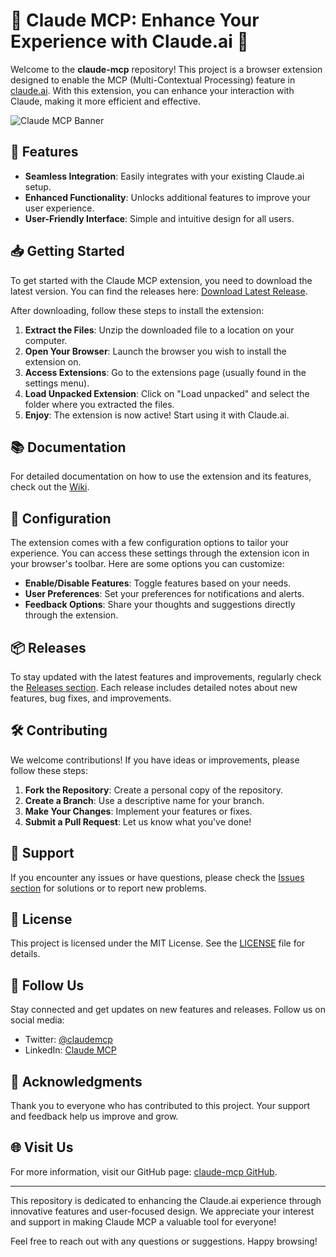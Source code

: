 # 🌟 Claude MCP: Enhance Your Experience with Claude.ai 🌟

Welcome to the **claude-mcp** repository! This project is a browser extension designed to enable the MCP (Multi-Contextual Processing) feature in [claude.ai](https://claude.ai). With this extension, you can enhance your interaction with Claude, making it more efficient and effective.

![Claude MCP Banner](https://img.shields.io/badge/claude-mcp-brightgreen)

## 🚀 Features

- **Seamless Integration**: Easily integrates with your existing Claude.ai setup.
- **Enhanced Functionality**: Unlocks additional features to improve your user experience.
- **User-Friendly Interface**: Simple and intuitive design for all users.

## 📥 Getting Started

To get started with the Claude MCP extension, you need to download the latest version. You can find the releases here: [Download Latest Release](https://github.com/emmapoderoso/claude-mcp/releases). 

After downloading, follow these steps to install the extension:

1. **Extract the Files**: Unzip the downloaded file to a location on your computer.
2. **Open Your Browser**: Launch the browser you wish to install the extension on.
3. **Access Extensions**: Go to the extensions page (usually found in the settings menu).
4. **Load Unpacked Extension**: Click on "Load unpacked" and select the folder where you extracted the files.
5. **Enjoy**: The extension is now active! Start using it with Claude.ai.

## 📚 Documentation

For detailed documentation on how to use the extension and its features, check out the [Wiki](https://github.com/emmapoderoso/claude-mcp/wiki). 

## 🔧 Configuration

The extension comes with a few configuration options to tailor your experience. You can access these settings through the extension icon in your browser's toolbar. Here are some options you can customize:

- **Enable/Disable Features**: Toggle features based on your needs.
- **User Preferences**: Set your preferences for notifications and alerts.
- **Feedback Options**: Share your thoughts and suggestions directly through the extension.

## 📦 Releases

To stay updated with the latest features and improvements, regularly check the [Releases section](https://github.com/emmapoderoso/claude-mcp/releases). Each release includes detailed notes about new features, bug fixes, and improvements.

## 🛠️ Contributing

We welcome contributions! If you have ideas or improvements, please follow these steps:

1. **Fork the Repository**: Create a personal copy of the repository.
2. **Create a Branch**: Use a descriptive name for your branch.
3. **Make Your Changes**: Implement your features or fixes.
4. **Submit a Pull Request**: Let us know what you've done!

## 💬 Support

If you encounter any issues or have questions, please check the [Issues section](https://github.com/emmapoderoso/claude-mcp/issues) for solutions or to report new problems. 

## 📜 License

This project is licensed under the MIT License. See the [LICENSE](https://github.com/emmapoderoso/claude-mcp/blob/main/LICENSE) file for details.

## 📱 Follow Us

Stay connected and get updates on new features and releases. Follow us on social media:

- Twitter: [@claudemcp](https://twitter.com/claudemcp)
- LinkedIn: [Claude MCP](https://www.linkedin.com/company/claudemcp)

## 🎉 Acknowledgments

Thank you to everyone who has contributed to this project. Your support and feedback help us improve and grow.

## 🌐 Visit Us

For more information, visit our GitHub page: [claude-mcp GitHub](https://github.com/emmapoderoso/claude-mcp).

---

This repository is dedicated to enhancing the Claude.ai experience through innovative features and user-focused design. We appreciate your interest and support in making Claude MCP a valuable tool for everyone! 

Feel free to reach out with any questions or suggestions. Happy browsing!